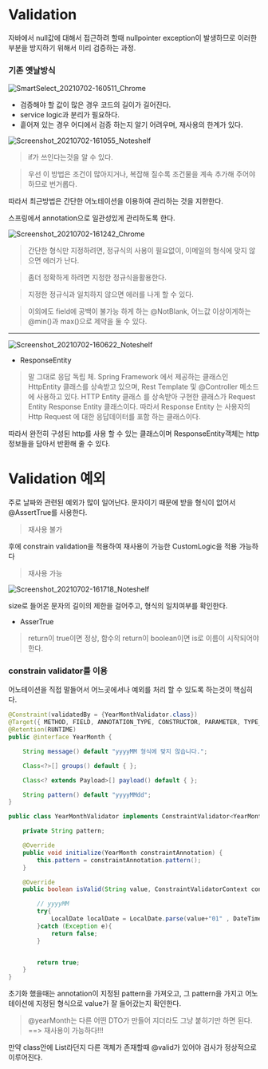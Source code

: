 # Validation
자바에서 null값에 대해서 접근하려 할때 nullpointer exception이 발생하므로
이러한 부분을 방지하기 위해서 미리 검증하는 과정.

### 기존 옛날방식

![SmartSelect_20210702-160511_Chrome](https://user-images.githubusercontent.com/80390524/124234670-4b783300-db4f-11eb-9145-bedb8a01605b.jpg)

* 검증해야 할 값이 많은 경우 코드의 길이가 길어진다.
* service logic과 분리가 필요하다.
* 흩어져 있는 경우 어디에서 검증 하는지 알기 어려우며, 재사용의 한계가 있다.

![Screenshot_20210702-161055_Noteshelf](https://user-images.githubusercontent.com/80390524/124235361-1a4c3280-db50-11eb-9f7c-30474a839935.jpg)

> if가 쓰인다는것을 알 수 있다.

> 우선 이 방법은 조건이 많아지거나, 복잡해 질수록 조건물을 계속 추가해 주어야 하므로 번거롭다.

따라서 최근방법은 간단한 어노테이션을 이용하여 관리하는 것을 지햔한다.



스프링에서 annotation으로 일관성있게 관리하도록 한다.

![Screenshot_20210702-161242_Chrome](https://user-images.githubusercontent.com/80390524/124235559-5a131a00-db50-11eb-869a-08e3bce5f80d.jpg)

> 간단한 형식만 지정하려면, 정규식의 사용이 필요없이, 이메일의 형식에 맞지 않으면 에러가 난다.

> 좀더 정확하게 하려면 지정한 정규식을활용한다.

> 지정한 정규식과 일치하지 않으면 에러를 나게 할 수 있다.

> 이외에도 field에 공백이 불가능 하게 하는 @NotBlank, 어느값 이상이게하는 @min()과 max()으로 제약을 둘 수 있다.


---


![Screenshot_20210702-160622_Noteshelf](https://user-images.githubusercontent.com/80390524/124234787-7498c380-db4f-11eb-90be-ab947a70f20c.jpg)

* ResponseEntity
> 말 그대로 응답 독립 체. 
> Spring Framework 에서 제공하는 클래스인 HttpEntity 클래스를
> 상속받고 있으며, Rest Template 및 @Controller 메소드에 사용하고 있다.
> HTTP Entity 클래스 를 상속받아 구현한 클래스가 Request Entity Response Entity
> 클래스이다. 따라서 Response Entity 는 사용자의 Http Request 에 대한 응답데이터를 포함
> 하는 클래스이다.

따라서 완전히 구성된 http를 사용 할 수 있는 클래스이며 ResponseEntity객체는 http정보들을 담아서 반환해 줄 수 있다.



# Validation 예외

주로 날짜와 관련된 예외가 많이 일어난다.
문자이기 때문에 받을 형식이 없어서 @AssertTrue를 사용한다.
> 재사용 불가

후에 constrain validation을 적용하여 재사용이 가능한 CustomLogic을 적용 가능하다
> 재사용 가능

![Screenshot_20210702-161718_Noteshelf](https://user-images.githubusercontent.com/80390524/124236065-fdfcc580-db50-11eb-9dfb-4e57625c1252.jpg)

size로 들어온 문자의 길이의 제한을 걸어주고, 형식의 일치여부를 확인한다.

* AsserTrue
> return이 true이면 정상, 함수의 return이 boolean이면 is로 이름이 시작되어야 한다.


### constrain validator를 이용

어노테이션을 직접 말들어서 어느곳에서나 예외를 처리 할 수 있도록 하는것이 핵심히다.

```java
@Constraint(validatedBy = {YearMonthValidator.class})
@Target({ METHOD, FIELD, ANNOTATION_TYPE, CONSTRUCTOR, PARAMETER, TYPE_USE })
@Retention(RUNTIME)
public @interface YearMonth {

    String message() default "yyyyMM 형식에 맞지 않습니다.";

    Class<?>[] groups() default { };

    Class<? extends Payload>[] payload() default { };

    String pattern() default "yyyyMMdd";
}
```
```java
public class YearMonthValidator implements ConstraintValidator<YearMonth, String> {

    private String pattern;

    @Override
    public void initialize(YearMonth constraintAnnotation) {
        this.pattern = constraintAnnotation.pattern();
    }

    @Override
    public boolean isValid(String value, ConstraintValidatorContext context) {

        // yyyyMM
        try{
            LocalDate localDate = LocalDate.parse(value+"01" , DateTimeFormatter.ofPattern(this.pattern));
        }catch (Exception e){
            return false;
        }


        return true;
    }
}
```

초기화 했을때는 annotation이 지정된 pattern을 가져오고, 그 pattern을 가지고 어노테이션에 지정된 형식으로 value가 잘 들어갔는지 확인한다.

> @yearMonth는 다른 어떤 DTO가 만들어 지더라도 그냥 붙히기만 하면 된다. ==> 재사용이 가능하다!!!


만약 class안에 List라던지 다른 객체가 존재할때 @valid가 있어야 검사가 정상적으로 이루어진다.
